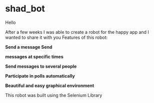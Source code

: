 # shad_bot
Hello

After a few weeks I was able to create a robot for the happy app and I wanted to share it with you
Features of this robot:

**Send a message Send** 

**messages at specific times**

**Send messages to several people**

**Participate in polls automatically**

**Beautiful and easy graphical environment**

This robot was built using the Selenium Library
